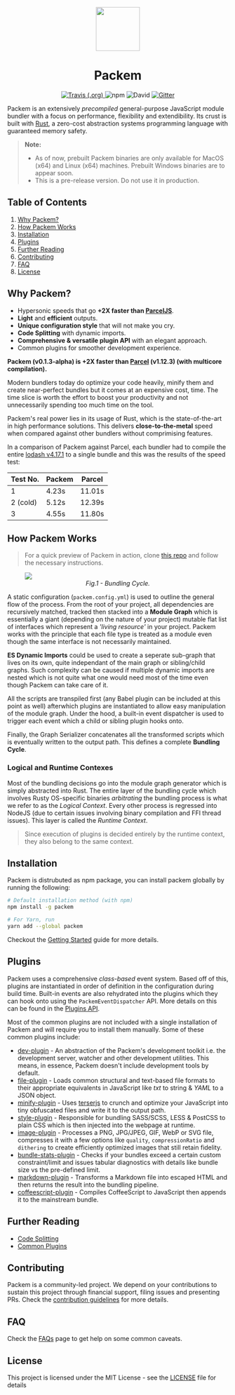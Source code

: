 <p align="center"><img width="100" src="https://raw.githubusercontent.com/packem/packem/master/resources/packem-logo.png" /></p>

<h1 align="center">Packem</h1>

<p align="center">
  <a target="_blank" href="https://travis-ci.org/packem/packem">
    <img alt="Travis (.org)" src="https://travis-ci.org/packem/packem.svg?branch=master">
  </a>
  <img alt="npm" src="https://img.shields.io/npm/dt/packem.svg">
  <img alt="David" src="https://img.shields.io/david/packem/packem.svg">
  <a target="_blank" href="https://gitter.im/packem_bundler/">
    <img alt="Gitter" src="https://img.shields.io/gitter/room/bukharim96/packem_bundler.svg">
  </a>
</p>

Packem is an extensively _precompiled_ general-purpose JavaScript module bundler with a focus on performance, flexibility and extendibility. Its crust is built with [Rust](https://www.rust-lang.org/), a zero-cost abstraction systems programming language with guaranteed memory safety.

> **Note:**
>
> - As of now, prebuilt Packem binaries are only available for MacOS (x64) and Linux (x64) machines. Prebuilt Windows binaries are to appear soon.
> - This is a pre-release version. Do not use it in production.

## Table of Contents
1. [Why Packem?](#why-packem)
2. [How Packem Works](#how-packem-works)
3. [Installation](#install)
4. [Plugins](#plugins)
5. [Further Reading](#further-reading)
6. [Contributing](#contributing)
7. [FAQ](#faq)
8. [License](#license)

## Why Packem?

- Hypersonic speeds that go **+2X faster than [ParcelJS](https://parceljs.org/)**.
- **Light** and **efficient** outputs.
- **Unique configuration style** that will not make you cry.
- **Code Splitting** with dynamic imports.
- **Comprehensive & versatile plugin API** with an elegant approach.
- Common plugins for smoother development experience.

**Packem (v0.1.3-alpha) is +2X faster than [Parcel](https://parceljs.org/) (v1.12.3) (with multicore compilation).**

Modern bundlers today do optimize your code heavily, minify them and create near-perfect bundles but it comes at an expensive cost, time. The time slice is worth the effort to boost your productivity and not unnecessarily spending too much time on the tool.

Packem's real power lies in its usage of Rust, which is the state-of-the-art in high performance solutions. This delivers **close-to-the-metal** speed when compared against other bundlers without comprimising features.

In a comparison of Packem against Parcel, each bundler had to compile the entire [lodash v4.17.1](https://lodash.com/docs/4.17.11) to a single bundle and this was the results of the speed test:

| Test No. | Packem | Parcel |
| -------- | ------ | ------ |
| 1        | 4.23s  | 11.01s |
| 2 (cold) | 5.12s  | 12.39s |
| 3        | 4.55s  | 11.80s |

## How Packem Works

> For a quick preview of Packem in action, clone [this repo](https://github.com/bukharim96/packem-lodash-test#readme) and follow the necessary instructions.

<p align="center">
  <figure>
    <img src="https://raw.githubusercontent.com/packem/packem/master/resources/bundling-cycle.png" />
    <figcaption align="center"><i>Fig.1 - Bundling Cycle.</i></figcaption>
  </figure>
</p>

A static configuration (`packem.config.yml`) is used to outline the general flow of the process. From the root of your project, all dependencies are recursively matched, tracked then stacked into a **Module Graph** which is essentially a giant (depending on the nature of your project) mutable flat list of interfaces which represent a _'living resource'_ in your project. Packem works with the principle that each file type is treated as a module even though the same interface is not necessarily maintained.

**ES Dynamic Imports** could be used to create a seperate sub-graph that lives on its own, quite independant of the main graph or sibling/child graphs. Such complexity can be caused if multiple dynamic imports are nested which is not quite what one would need most of the time even though Packem can take care of it.

All the scripts are transpiled first (any Babel plugin can be included at this point as well) afterwhich plugins are instantiated to allow easy manipulation of the module graph. Under the hood, a built-in event dispatcher is used to trigger each event which a child or sibling plugin hooks onto.

Finally, the Graph Serializer concatenates all the transformed scripts which is eventually written to the output path. This defines a complete **Bundling Cycle**.

### Logical and Runtime Contexes

Most of the bundling decisions go into the module graph generator which is simply abstracted into Rust. The entire layer of the bundling cycle which involves Rusty OS-specific binaries _arbitrating_ the bundling process is what we refer to as the _Logical Context_. Every other process is regressed into NodeJS (due to certain issues involving binary compilation and FFI thread issues). This layer is called the _Runtime Context_.

> Since execution of plugins is decided entirely by the runtime context, they also belong to the same context.

## Installation
Packem is distrubuted as npm package, you can install packem globally by running the following:

```bash
# Default installation method (with npm)
npm install -g packem

# For Yarn, run
yarn add --global packem
```

Checkout the [Getting Started](docs/getting-started.md) guide for more details.

## Plugins

Packem uses a comprehensive _class-based_ event system. Based off of this, plugins are instantiated in order of definition in the configuration during build time. Built-in events are also rehydrated into the plugins which they can hook onto using the `PackemEventDispatcher` API. More details on this can be found in the [Plugins API](docs/the-plugin-system.md).

Most of the common plugins are not included with a single installation of Packem and will require you to install them manually. Some of these common plugins include:

- [dev-plugin](https://github.com/packem/packem-plugins/tree/master/dev-plugin) - An abstraction of the Packem's development toolkit i.e. the development server, watcher and other development utilities. This means, in essence, Packem doesn't include development tools by default.
- [file-plugin](https://github.com/packem/packem-plugins/tree/master/file-plugin) - Loads common structural and text-based file formats to their appropriate equivalents in JavaScript like _txt_ to string & _YAML_ to a JSON object.
- [minify-plugin](https://github.com/packem/packem-plugins/tree/master/minify-plugin) - Uses [terserjs](https://github.com/terser-js/terser) to crunch and optimize your JavaScript into tiny obfuscated files and write it to the output path.
- [style-plugin](https://github.com/packem/packem-plugins/tree/master/style-plugin) - Responsible for bundling SASS/SCSS, LESS & PostCSS to plain CSS which is then injected into the webpage at runtime.
- [image-plugin](https://github.com/packem/packem-plugins/tree/master/image-plugin) - Processes a PNG, JPG/JPEG, GIF, WebP or SVG file, compresses it with a few options like `quality`, `compressionRatio` and `dithering` to create efficiently optimized images that still retain fidelity.
- [bundle-stats-plugin](https://github.com/packem/packem-plugins/tree/master/bundle-stats-plugin) - Checks if your bundles exceed a certain custom constraint/limit and issues tabular diagnostics with details like bundle size vs the pre-defined limit.
- [markdown-plugin](https://github.com/packem/packem-plugins/tree/master/markdown-plugin) - Transforms a Markdown file into escaped HTML and then returns the result into the bundling pipeline.
- [coffeescript-plugin](https://github.com/packem/packem-plugins/tree/master/coffeescript-plugin) - Compiles CoffeeScript to JavaScript then appends it to the mainstream bundle.

## Further Reading

- [Code Splitting](docs/code-splitting.md)
- [Common Plugins](docs/common-plugins.md)


## Contributing

Packem is a community-led project. We depend on your contributions to sustain this project through financial support, filing issues and presenting PRs. Check the [contribution guidelines](CONTRIBUTING.md) for more details.

## FAQ

Check the [FAQs](FAQ.md) page to get help on some common caveats.

## License

This project is licensed under the MIT License - see the [LICENSE](LICENSE) file for details
